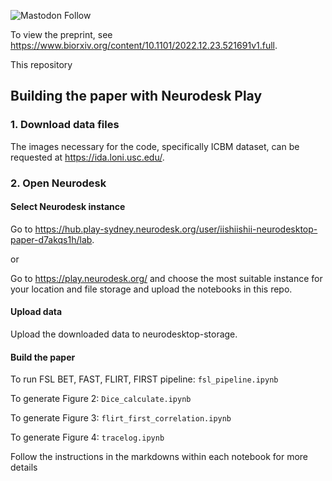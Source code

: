 ![Mastodon Follow](https://img.shields.io/mastodon/follow/109380029489952500?domain=https%3A%2F%2Fmasto.ai&style=social)

To view the preprint, see https://www.biorxiv.org/content/10.1101/2022.12.23.521691v1.full.

This repository 
## Building the paper with Neurodesk Play

### 1. Download data files

The images necessary for the code, specifically ICBM dataset, can be requested at https://ida.loni.usc.edu/.

### 2. Open Neurodesk

#### Select Neurodesk instance

Go to https://hub.play-sydney.neurodesk.org/user/iishiishii-neurodesktop-paper-d7akqs1h/lab.

or 

Go to https://play.neurodesk.org/ and choose the most suitable instance for your location and file storage and upload the notebooks in this repo.


#### Upload data

Upload the downloaded data to neurodesktop-storage.

#### Build the paper

To run FSL BET, FAST, FLIRT, FIRST pipeline: `fsl_pipeline.ipynb`

To generate Figure 2: `Dice_calculate.ipynb`

To generate Figure 3: `flirt_first_correlation.ipynb`

To generate Figure 4: `tracelog.ipynb`

Follow the instructions in the markdowns within each notebook for more details
